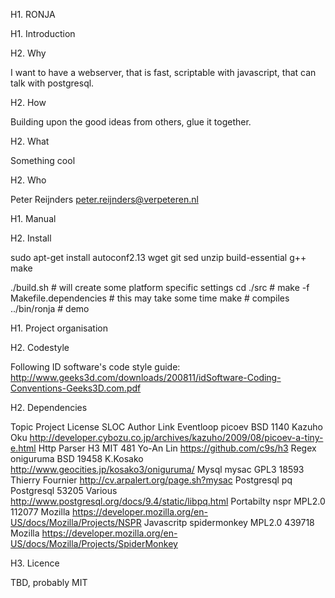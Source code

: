 H1. RONJA

H1. Introduction

H2. Why

I want to have a webserver, that is fast, scriptable with javascript, that can talk with postgresql.

H2. How

Building upon the good ideas from others, glue it together.

H2. What

Something cool

H2. Who

Peter Reijnders <peter.reijnders@verpeteren.nl>

H1. Manual

H2. Install

sudo apt-get install autoconf2.13 wget git sed unzip build-essential g++ make

./build.sh						# will create some platform specific settings
cd ./src						#
make -f Makefile.dependencies	# this may take some time
make							# compiles
../bin/ronja					# demo


H1. Project organisation

H2. Codestyle

Following ID software's code style guide: http://www.geeks3d.com/downloads/200811/idSoftware-Coding-Conventions-Geeks3D.com.pdf

H2. Dependencies

Topic		Project			License			SLOC		Author				Link
Eventloop	picoev			BSD				 1140		Kazuho Oku			http://developer.cybozu.co.jp/archives/kazuho/2009/08/picoev-a-tiny-e.html
Http Parser	H3				MIT				  481		Yo-An Lin			https://github.com/c9s/h3
Regex		oniguruma		BSD				19458		K.Kosako			http://www.geocities.jp/kosako3/oniguruma/
Mysql		mysac			GPL3			18593		Thierry Fournier	http://cv.arpalert.org/page.sh?mysac
Postgresql	pq				Postgresql		53205		Various				http://www.postgresql.org/docs/9.4/static/libpq.html
Portabilty	nspr			MPL2.0		   112077		Mozilla				https://developer.mozilla.org/en-US/docs/Mozilla/Projects/NSPR
Javascritp	spidermonkey	MPL2.0		   439718		Mozilla				https://developer.mozilla.org/en-US/docs/Mozilla/Projects/SpiderMonkey

H3. Licence

TBD, probably MIT


